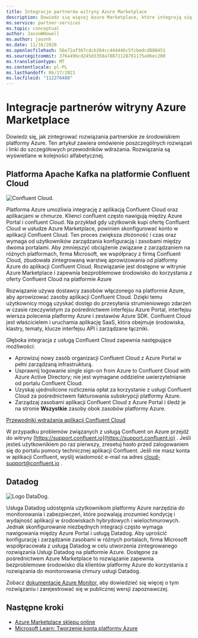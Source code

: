 ```yaml
---
title: Integracje partnerów witryny Azure Marketplace
description: Dowiedz się więcej Azure Marketplace, które integrują się ze środowiskiem platformy Azure, oraz uzyskaj link do przewodników wdrażania od partnerów firmy Microsoft.
ms.service: partner-services
ms.topic: conceptual
author: JasonWHowell
ms.author: jasonh
ms.date: 11/16/2020
ms.openlocfilehash: 56e72af367cdcb264cc444446c5fcbedcd880451
ms.sourcegitcommit: 376a49bcd245d3358a78871128761175a96ec200
ms.translationtype: MT
ms.contentlocale: pl-PL
ms.lasthandoff: 06/17/2021
ms.locfileid: "112276488"
---
```

# <a name="azure-marketplace-partner-integrations"></a>Integracje partnerów witryny Azure Marketplace

Dowiedz się, jak zintegrować rozwiązania partnerskie ze środowiskiem platformy Azure. Ten artykuł zawiera omówienie poszczególnych rozwiązań i linki do szczegółowych przewodników wdrażania. Rozwiązania są wyświetlane w kolejności alfabetycznej. 

## <a name="apache-kafka-on-confluent-cloud"></a>Platforma Apache Kafka na platformie Confluent Cloud

![Confluent Cloud.](./media/partners/confluent-cloud.png)

Platforma Azure umożliwia integrację z aplikacją Confluent Cloud oraz aplikacjami w chmurze. Klienci confluent często nawigują między Azure Portal i confluent Cloud. Na przykład gdy użytkownik kupi ofertę Confluent Cloud w usłudze Azure Marketplace, powinien skonfigurować konto w aplikacji Confluent Cloud. Ten proces zwiększa złożoność i czas oraz wymaga od użytkowników zarządzania konfiguracją i zasobami między dwoma portalami. Aby zmniejszyć obciążenie związane z zarządzaniem na różnych platformach, firma Microsoft, we współpracy z firmą Confluent Cloud, zbudowała zintegrowaną warstwę aprowizowania od platformy Azure do aplikacji Confluent Cloud. Rozwiązanie jest dostępne w witrynie Azure Marketplace i zapewnia bezproblemowe środowisko do korzystania z oferty Confluent Cloud na platformie Azure

Rozwiązanie używa dostawcy zasobów włączonego na platformie Azure, aby aprowizować zasoby aplikacji Confluent Cloud. Dzięki temu użytkownicy mogą uzyskać dostęp do przesyłania strumieniowego zdarzeń w czasie rzeczywistym za pośrednictwem interfejsu Azure Portal, interfejsu wiersza polecenia platformy Azure i zestawów Azure SDK. Confluent Cloud jest właścicielem i uruchamia aplikację SaaS, która obejmuje środowiska, klastry, tematy, klucze interfejsu API i zarządzane łączniki.

Głęboka integracja z usługą Confluent Cloud zapewnia następujące możliwości:

- Aprowizuj nowy zasób organizacji Confluent Cloud z Azure Portal w pełni zarządzaną infrastrukturą.
- Usprawnij logowanie single sign-on from Azure to Confluent Cloud with Azure Active Directory; nie jest wymagane oddzielne uwierzytelnianie od portalu Confluent Cloud.
- Uzyskaj ujednolicone rozliczenia opłat za korzystanie z usługi Confluent Cloud za pośrednictwem fakturowania subskrypcji platformy Azure.
- Zarządzaj zasobami aplikacji Confluent Cloud z Azure Portal i śledź je na stronie **Wszystkie** zasoby obok zasobów platformy Azure.

[Przewodniki wdrażania aplikacji Confluent Cloud](https://docs.confluent.io/current/cloud/marketplace/index.html)

W przypadku problemów związanych z usługą Confluent on Azure przejdź do witryny [https://support.confluent.io](https://support.confluent.io) . Jeśli jesteś użytkownikiem po raz pierwszy, zresetuj hasło przed zalogowaniem się do portalu pomocy technicznej aplikacji Confluent. Jeśli nie masz konta w aplikacji Confluent, wyślij wiadomość e-mail na adres [cloud-support@confluent.io](mailto:cloud-support@confluent.io) .

## <a name="datadog"></a>Datadog

![Logo DataDog.](./media/partners/datadog.png)

Usługa Datadog udostępnia użytkownikom platformy Azure narzędzia do monitorowania i zabezpieczeń, które pozwalają zrozumieć kondycję i wydajność aplikacji w środowiskach hybrydowych i wielochmurowych. Jednak skonfigurowanie niezbędnych integracji często wymaga nawigowania między Azure Portal i usługą Datadog. Aby uprościć konfigurację i zarządzanie zasobami w różnych portalach, firma Microsoft współpracowała z usługą Datadog w celu utworzenia zintegrowanego rozwiązania Usługi Datadog na platformie Azure. Dostępne za pośrednictwem Azure Marketplace to rozwiązanie zapewnia bezproblemowe środowisko dla klientów platformy Azure do korzystania z rozwiązania do monitorowania chmury usługi Datadog.

Zobacz [dokumentację Azure Monitor,](/azure/azure-monitor/platform/partners#datadog) aby dowiedzieć się więcej o tym rozwiązaniu i zarejestrować się w publicznej wersji zapoznawczej.

## <a name="next-steps"></a>Następne kroki

- [Azure Marketplace sklepu online](https://azure.microsoft.com/marketplace/)
- [Microsoft Learn: Tworzenie konta platformy Azure](/learn/modules/create-an-azure-account/)
